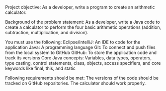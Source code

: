 Project objective:
As a developer, write a program to create an arithmetic calculator.

Background of the problem statement:
As a developer, write a Java code to create a calculator to perform the four basic arithmetic operations (addition, subtraction, multiplication, and division).

You must use the following:
Eclipse/IntelliJ: An IDE to code for the application
Java: A programming language
Git: To connect and push files from the local system to GitHub
GitHub: To store the application code and track its versions
Core Java concepts: Variables, data types, operators, type casting, control statements, class, objects, access specifiers, and core keywords like final, this, and static
 
Following requirements should be met:
The versions of the code should be tracked on GitHub repositories.
The calculator should work properly.
 
